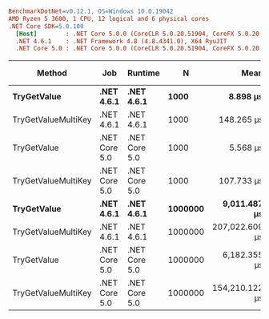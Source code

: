 ``` ini

BenchmarkDotNet=v0.12.1, OS=Windows 10.0.19042
AMD Ryzen 5 3600, 1 CPU, 12 logical and 6 physical cores
.NET Core SDK=5.0.100
  [Host]        : .NET Core 5.0.0 (CoreCLR 5.0.20.51904, CoreFX 5.0.20.51904), X64 RyuJIT
  .NET 4.6.1    : .NET Framework 4.8 (4.8.4341.0), X64 RyuJIT
  .NET Core 5.0 : .NET Core 5.0.0 (CoreCLR 5.0.20.51904, CoreFX 5.0.20.51904), X64 RyuJIT


```
|              Method |           Job |       Runtime |       N |           Mean |       Error |      StdDev |      Gen 0 | Gen 1 | Gen 2 |   Allocated |
|-------------------- |-------------- |-------------- |-------- |---------------:|------------:|------------:|-----------:|------:|------:|------------:|
|         **TryGetValue** |    **.NET 4.6.1** |    **.NET 4.6.1** |    **1000** |       **8.898 μs** |   **0.0090 μs** |   **0.0080 μs** |          **-** |     **-** |     **-** |           **-** |
| TryGetValueMultiKey |    .NET 4.6.1 |    .NET 4.6.1 |    1000 |     148.265 μs |   0.5372 μs |   0.5025 μs |    62.7441 |     - |     - |    104309 B |
|         TryGetValue | .NET Core 5.0 | .NET Core 5.0 |    1000 |       5.568 μs |   0.0012 μs |   0.0010 μs |          - |     - |     - |           - |
| TryGetValueMultiKey | .NET Core 5.0 | .NET Core 5.0 |    1000 |     107.733 μs |   0.9688 μs |   0.9062 μs |    12.2070 |     - |     - |    102880 B |
|         **TryGetValue** |    **.NET 4.6.1** |    **.NET 4.6.1** | **1000000** |   **9,011.487 μs** |  **16.4229 μs** |  **13.7138 μs** |          **-** |     **-** |     **-** |           **-** |
| TryGetValueMultiKey |    .NET 4.6.1 |    .NET 4.6.1 | 1000000 | 207,022.609 μs | 868.8964 μs | 812.7662 μs | 72333.3333 |     - |     - | 120276213 B |
|         TryGetValue | .NET Core 5.0 | .NET Core 5.0 | 1000000 |   6,182.355 μs |  34.9904 μs |  31.0181 μs |          - |     - |     - |         1 B |
| TryGetValueMultiKey | .NET Core 5.0 | .NET Core 5.0 | 1000000 | 154,210.122 μs | 663.4487 μs | 620.5904 μs | 13250.0000 |     - |     - | 111201952 B |
